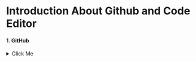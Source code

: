 
# Introduction About Github and Code Editor
#### 1. GitHub
<details>
  <summary>Click Me</summary>
  #### Github
     * What is Git & Github 
     * Why need Git & Github 
     * Git bash Downloads & Installation 
     * Create an Account on Github 
     * Create project Local to Online 
     * Create Project Online 
</details>
